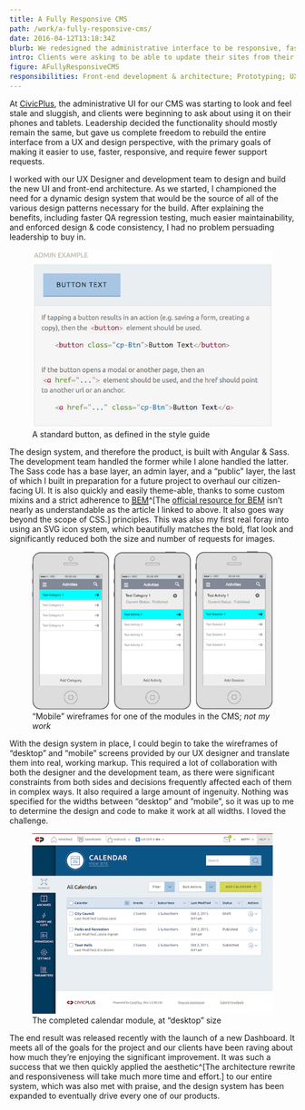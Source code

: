 ```yaml
---
title: A Fully Responsive CMS
path: /work/a-fully-responsive-cms/
date: 2016-04-12T13:18:34Z
blurb: We redesigned the administrative interface to be responsive, faster in every way, and easier to use and maintain.
intro: Clients were asking to be able to update their sites from their phones, so we figured out how to make the entire CMS responsive, while maintaining full functionality.
figure: AFullyResponsiveCMS
responsibilities: Front-end development & architecture; Prototyping; UX testing & design
---
```


At [CivicPlus](http://civicplus.com), the administrative UI for our CMS was starting to look and feel stale and sluggish, and clients were beginning to ask about using it on their phones and tablets. Leadership decided the functionality should mostly remain the same, but gave us complete freedom to rebuild the entire interface from a UX and design perspective, with the primary goals of making it easier to use, faster, responsive, and require fewer support requests.

I worked with our UX Designer and development team to design and build the new UI and front-end architecture. As we started, I championed the need for a dynamic design system that would be the source of all of the various design patterns necessary for the build. After explaining the benefits, including faster QA regression testing, much easier maintainability, and enforced design &amp; code consistency, I had no problem persuading leadership to buy in.

<figure class="right@sm w-50@sm push@md">
  <img src="./StyleGuideButton.jpg" srcset="./StyleGuideButton@2x.jpg 2x" alt="Excerpt of Button section of the style guide" />
  <figcaption>A standard button, as defined in the style guide</figcaption>
</figure>

The design system, and therefore the product, is built with Angular & Sass. The development team handled the former while I alone handled the latter. The Sass code has a base layer, an admin layer, and a “public” layer, the last of which I built in preparation for a future project to overhaul our citizen-facing UI. It is also quickly and easily theme-able, thanks to some custom mixins and a strict adherence to [<abbr title="Block Element Modifier">BEM</abbr>](http://csswizardry.com/2013/01/mindbemding-getting-your-head-round-bem-syntax/)^[The [official resource for BEM](https://en.bem.info/) isn’t nearly as understandable as the article I linked to above. It also goes way beyond the scope of CSS.] principles. This was also my first real foray into using an SVG icon system, which beautifully matches the bold, flat look and significantly reduced both the size and number of requests for images.

<figure class="left@sm w-50@sm pull@md">
  <img src="./MobileWireframe.jpg" srcset="./MobileWireframe@2x.jpg 2x" alt="Mobile wireframe" />
  <figcaption>“Mobile” wireframes for one of the modules in the CMS; <em>not my work</em></figcaption>
</figure>

With the design system in place, I could begin to take the wireframes of “desktop” and “mobile” screens provided by our UX designer and translate them into real, working markup. This required a lot of collaboration with both the designer and the development team, as there were significant constraints from both sides and decisions frequently affected each of them in complex ways. It also required a large amount of ingenuity. Nothing was specified for the widths between “desktop” and ”mobile”, so it was up to me to determine the design and code to make it work at all widths. I loved the challenge.

<figure>
  <img src="./CalendarDesktop.jpg" srcset="./CalendarDesktop@2x.jpg 2x" alt="Calendar desktop" />
  <figcaption>The completed calendar module, at “desktop” size</figcaption>
</figure>

The end result was released recently with the launch of a new Dashboard. It meets all of the goals for the project and our clients have been raving about how much they’re enjoying the significant improvement. It was such a success that we then quickly applied the aesthetic^[The architecture rewrite and responsiveness will take much more time and effort.] to our entire system, which was also met with praise, and the design system has been expanded to eventually drive every one of our products.
